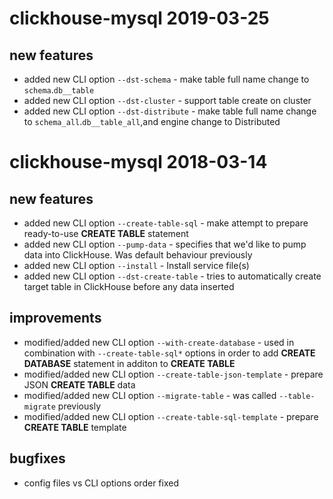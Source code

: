 # clickhouse-mysql 2019-03-25

## new features
* added new CLI option `--dst-schema` - make table full name change to `schema`.`db__table` 
* added new CLI option `--dst-cluster` - support table create on cluster
* added new CLI option `--dst-distribute` - make table full name change to `schema_all`.`db__table_all`,and engine change to Distributed

# clickhouse-mysql 2018-03-14

## new features
* added new CLI option `--create-table-sql` - make attempt to prepare ready-to-use **CREATE TABLE** statement
* added new CLI option `--pump-data` - specifies that we'd like to pump data into ClickHouse. Was default behaviour previously 
* added new CLI option `--install` - Install service file(s)
* added new CLI option `--dst-create-table` - tries to automatically create target table in ClickHouse before any data inserted
  
## improvements
* modified/added new CLI option `--with-create-database` - used in combination with `--create-table-sql*` options in order to add **CREATE DATABASE** statement in additon to **CREATE TABLE**
* modified/added new CLI option `--create-table-json-template` - prepare JSON **CREATE TABLE** data
* modified/added new CLI option `--migrate-table` - was called `--table-migrate` previously
* modified/added new CLI option `--create-table-sql-template` - prepare **CREATE TABLE** template

## bugfixes
* config files vs CLI options order fixed
 